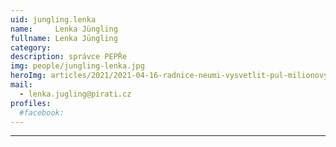 ```yaml
---
uid: jungling.lenka
name:     Lenka Jüngling
fullname: Lenka Jüngling
category:
description: správce PEPŘe
img: people/jungling-lenka.jpg
heroImg: articles/2021/2021-04-16-radnice-neumi-vysvetlit-pul-milionovy-pro-valentu.jpg
mail:
  - lenka.jugling@pirati.cz
profiles:
  #facebook: 
---
```



---
